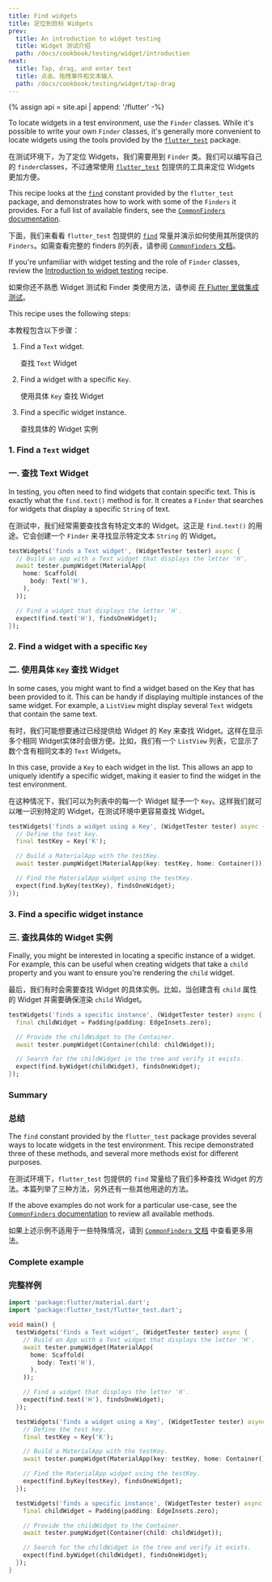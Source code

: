 ```yaml
---
title: Find widgets
title: 定位到目标 Widgets
prev:
  title: An introduction to widget testing
  title: Widget 测试介绍
  path: /docs/cookbook/testing/widget/introduction
next:
  title: Tap, drag, and enter text
  title: 点击、拖拽事件和文本输入
  path: /docs/cookbook/testing/widget/tap-drag
---
```


{% assign api = site.api | append: '/flutter' -%}

To locate widgets in a test environment, use the `Finder`
classes. While it's possible to write your own `Finder` classes,
it's generally more convenient to locate widgets using the tools
provided by the [`flutter_test`][] package.

在测试环境下，为了定位 Widgets，我们需要用到 `Finder` 类。我们可以编写自己的 `finder`classes，不过通常使用 [`flutter_test`]({{api}}/flutter_test/flutter_test-library.html) 包提供的工具来定位 Widgets 更加方便。

This recipe looks at the [`find`][] constant provided by
the `flutter_test` package, and demonstrates how
to work with some of the `Finders` it provides.
For a full list of available finders,
see the [`CommonFinders` documentation][].

下面，我们来看看 `flutter_test` 包提供的 [`find`]({{api}}/flutter_test/find-constant.html) 常量并演示如何使用其所提供的 `Finders`。如需查看完整的 finders 的列表，请参阅 [`CommonFinders` 文档]({{api}}/flutter_driver/CommonFinders-class.html)。

If you're unfamiliar with widget testing and the role of
`Finder` classes,
review the [Introduction to widget testing][] recipe.

如果你还不熟悉 Widget 测试和 Finder 类使用方法，请参阅 [在 Flutter 里做集成测试](/docs/cookbook/testing/integration)。

This recipe uses the following steps:

本教程包含以下步骤：

  1. Find a `Text` widget.
  
     查找 `Text` Widget 
  
  2. Find a widget with a specific `Key`.
  
     使用具体 `Key` 查找 Widget
  
  3. Find a specific widget instance.
  
     查找具体的 Widget 实例
  

### 1. Find a `Text` widget

### 一. 查找 Text Widget

In testing, you often need to find widgets that contain specific text.
This is exactly what the `find.text()` method is for. It creates a
`Finder` that searches for widgets that display a specific `String` of text.

在测试中，我们经常需要查找含有特定文本的 Widget。这正是 `find.text()` 的用途。它会创建一个 `Finder` 来寻找显示特定文本 `String` 的 Widget。

<!-- skip -->
```dart
testWidgets('finds a Text widget', (WidgetTester tester) async {
  // Build an app with a Text widget that displays the letter 'H'.
  await tester.pumpWidget(MaterialApp(
    home: Scaffold(
      body: Text('H'),
    ),
  ));

  // Find a widget that displays the letter 'H'.
  expect(find.text('H'), findsOneWidget);
});
```

### 2. Find a widget with a specific `Key`

### 二. 使用具体 `Key` 查找 Widget

In some cases, you might want to find a widget based on the Key that has been
provided to it. This can be handy if displaying multiple instances of the
same widget. For example, a `ListView` might display several
`Text` widgets that contain the same text.

有时，我们可能想要通过已经提供给 Widget 的 Key 来查找 Widget。这样在显示多个相同 Widget实体时会很方便。比如，我们有一个 `ListView` 列表，它显示了数个含有相同文本的 `Text` Widgets。

In this case, provide a `Key` to each widget in the list. This allows
an app to uniquely identify a specific widget, making it easier to find
the widget in the test environment.

在这种情况下，我们可以为列表中的每一个 Widget 赋予一个 `Key`。这样我们就可以唯一识别特定的 Widget，在测试环境中更容易查找 Widget。

<!-- skip -->
```dart
testWidgets('finds a widget using a Key', (WidgetTester tester) async {
  // Define the test key.
  final testKey = Key('K');

  // Build a MaterialApp with the testKey.
  await tester.pumpWidget(MaterialApp(key: testKey, home: Container()));

  // Find the MaterialApp widget using the testKey.
  expect(find.byKey(testKey), findsOneWidget);
});
```

### 3. Find a specific widget instance

### 三. 查找具体的 Widget 实例

Finally, you might be interested in locating a specific instance of a widget.
For example, this can be useful when creating widgets that take a `child`
property and you want to ensure you're rendering the `child` widget.

最后，我们有时会需要查找 Widget 的具体实例。比如，当创建含有 `child` 属性的 Widget 并需要确保渲染  `child` Widget。

<!-- skip -->
```dart
testWidgets('finds a specific instance', (WidgetTester tester) async {
  final childWidget = Padding(padding: EdgeInsets.zero);

  // Provide the childWidget to the Container.
  await tester.pumpWidget(Container(child: childWidget));

  // Search for the childWidget in the tree and verify it exists.
  expect(find.byWidget(childWidget), findsOneWidget);
});
```

### Summary

### 总结

The `find` constant provided by the `flutter_test` package provides
several ways to locate widgets in the test environment. This recipe
demonstrated three of these methods, and several more methods exist
for different purposes.

在测试环境下，`flutter_test` 包提供的 `find` 常量给了我们多种查找 Widget 的方法。本篇列举了三种方法，另外还有一些其他用途的方法。

If the above examples do not work for a particular use-case,
see the [`CommonFinders` documentation][]
to review all available methods.

如果上述示例不适用于一些特殊情况，请到 [`CommonFinders` 文档]({{api}}/flutter_driver/CommonFinders-class.html) 中查看更多用法。

### Complete example

### 完整样例

```dart
import 'package:flutter/material.dart';
import 'package:flutter_test/flutter_test.dart';

void main() {
  testWidgets('finds a Text widget', (WidgetTester tester) async {
    // Build an App with a Text widget that displays the letter 'H'.
    await tester.pumpWidget(MaterialApp(
      home: Scaffold(
        body: Text('H'),
      ),
    ));

    // Find a widget that displays the letter 'H'.
    expect(find.text('H'), findsOneWidget);
  });

  testWidgets('finds a widget using a Key', (WidgetTester tester) async {
    // Define the test key.
    final testKey = Key('K');

    // Build a MaterialApp with the testKey.
    await tester.pumpWidget(MaterialApp(key: testKey, home: Container()));

    // Find the MaterialApp widget using the testKey.
    expect(find.byKey(testKey), findsOneWidget);
  });

  testWidgets('finds a specific instance', (WidgetTester tester) async {
    final childWidget = Padding(padding: EdgeInsets.zero);

    // Provide the childWidget to the Container.
    await tester.pumpWidget(Container(child: childWidget));

    // Search for the childWidget in the tree and verify it exists.
    expect(find.byWidget(childWidget), findsOneWidget);
  });
}
```


[`CommonFinders` documentation]: {{api}}/flutter_driver/CommonFinders-class.html
[`find`]: {{api}}/flutter_test/find-constant.html
[`flutter_test`]: {{api}}/flutter_test/flutter_test-library.html
[Introduction to widget testing]: /docs/cookbook/testing/widget/introduction
